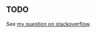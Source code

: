 ## TODO

See [my question on stackoverflow](http://stackoverflow.com/questions/28363759/creating-a-file-under-a-directory-whose-name-length-exceeds-220-characters).
